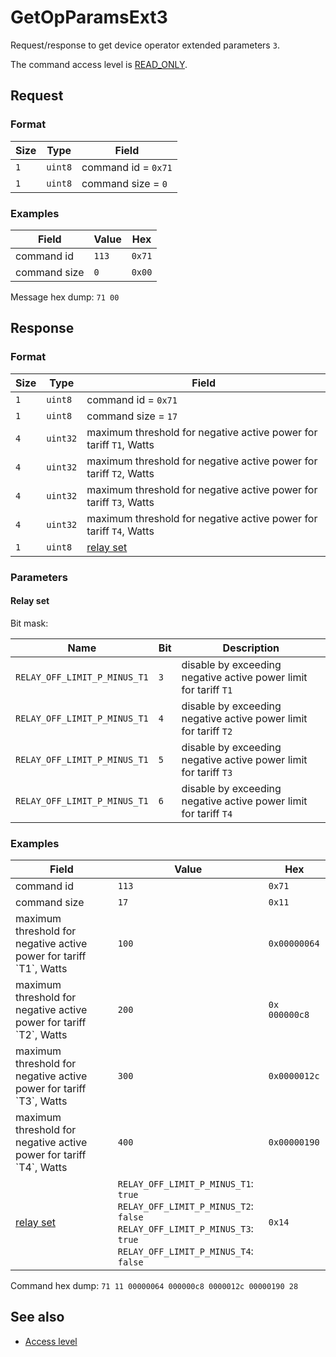 # GetOpParamsExt3

Request/response to get device operator extended parameters `3`.

The command access level is [READ_ONLY](../basics.md#command-access-level).


## Request

### Format

| Size | Type    | Field               |
| ---- | ------- | ------------------- |
| `1`  | `uint8` | command id = `0x71` |
| `1`  | `uint8` | command size = `0`  |

### Examples

| Field        | Value | Hex    |
| ------------ | ----- | ------ |
| command id   | `113` | `0x71` |
| command size | `0`   | `0x00` |

Message hex dump: `71 00`


## Response

### Format

| Size | Type     | Field                                                              |
| ---- | -------- | ------------------------------------------------------------------ |
| `1`  | `uint8`  | command id = `0x71`                                                |
| `1`  | `uint8`  | command size = `17`                                                |
| `4`  | `uint32` | maximum threshold for negative active power for tariff `T1`, Watts |
| `4`  | `uint32` | maximum threshold for negative active power for tariff `T2`, Watts |
| `4`  | `uint32` | maximum threshold for negative active power for tariff `T3`, Watts |
| `4`  | `uint32` | maximum threshold for negative active power for tariff `T4`, Watts |
| `1`  | `uint8`  | [relay set](#relay-set)                                            |

### Parameters

#### Relay set

Bit mask:

| Name                         | Bit | Description                                                      |
| ---------------------------- | --- | ---------------------------------------------------------------- |
| `RELAY_OFF_LIMIT_P_MINUS_T1` | `3` | disable by exceeding negative active power limit for tariff `T1` |
| `RELAY_OFF_LIMIT_P_MINUS_T1` | `4` | disable by exceeding negative active power limit for tariff `T2` |
| `RELAY_OFF_LIMIT_P_MINUS_T1` | `5` | disable by exceeding negative active power limit for tariff `T3` |
| `RELAY_OFF_LIMIT_P_MINUS_T1` | `6` | disable by exceeding negative active power limit for tariff `T4` |

### Examples

<table>
    <thead>
        <tr>
            <th>Field</th>
            <th>Value</th>
            <th>Hex</th>
        </tr>
    </thead>
    <tbody>
        <tr>
            <td>command id</td>
            <td><code>113</code></td>
            <td><code>0x71</code></td>
        </tr>
        <tr>
            <td>command size</td>
            <td><code>17</code></td>
            <td><code>0x11</code></td>
        </tr>
        <tr>
            <td>maximum threshold for negative active power for tariff `T1`, Watts</td>
            <td><code>100</code></td>
            <td><code>0x00000064</code></td>
        </tr>
        <tr>
            <td>maximum threshold for negative active power for tariff `T2`, Watts</td>
            <td><code>200</code></td>
            <td><code>0x 000000c8</code></td>
        </tr>
        <tr>
            <td>maximum threshold for negative active power for tariff `T3`, Watts</td>
            <td><code>300</code></td>
            <td><code>0x0000012c</code></td>
        </tr>
        <tr>
            <td>maximum threshold for negative active power for tariff `T4`, Watts</td>
            <td><code>400</code></td>
            <td><code>0x00000190</code></td>
        </tr>
        <tr>
            <td>
                <a href="#relay-set">relay set</a>
            </td>
            <td>
                <code>RELAY_OFF_LIMIT_P_MINUS_T1</code>: <code>true</code><br>
                <code>RELAY_OFF_LIMIT_P_MINUS_T2</code>: <code>false</code><br>
                <code>RELAY_OFF_LIMIT_P_MINUS_T3</code>: <code>true</code><br>
                <code>RELAY_OFF_LIMIT_P_MINUS_T4</code>: <code>false</code>
            </td>
            <td><code>0x14</code></td>
        </tr>
    </tbody>
</table>

Command hex dump: `71 11 00000064 000000c8 0000012c 00000190 28`


## See also

* [Access level](../basics.md#command-access-level)
